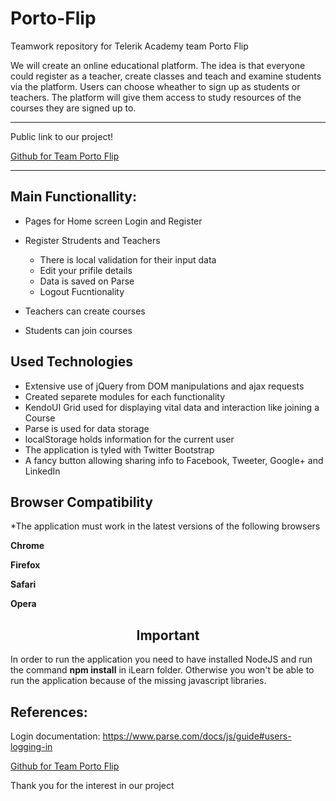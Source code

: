 # Porto-Flip
Teamwork repository for Telerik Academy team Porto Flip

We will create an online educational platform. 
The idea is that everyone could register as a teacher, 
create classes and teach and examine students via the platform. 
Users can choose wheather to sign up as students or teachers.
The platform will give them access to study resources of the courses they 
are signed up to. 

***
Public link to our project! 

<a href="https://github.com/fr0wsTyl/Porto-Flip/tree/master/iLearn" alt="Porto flip repo">Github for Team Porto Flip</a>
***

## Main Functionallity:

* Pages for Home screen Login and Register

* Register Strudents and Teachers
	* There is local validation for their input data
	* Edit your prifile details
	* Data is saved on Parse
	* Logout Fucntionality
	
* Teachers can create courses
* Students can join courses

## Used Technologies

* Extensive use of jQuery from DOM manipulations and ajax requests
* Created separete modules for each functionality
* KendoUI Grid used for displaying vital data and interaction like joining a Course
* Parse is used for data storage
* localStorage holds information for the current user
* The application is tyled with Twitter Bootstrap
* A fancy button allowing sharing info to Facebook, Tweeter, Google+ and LinkedIn 

## Browser Compatibility

*The application must work in the latest versions of the following browsers  

**Chrome**  

**Firefox** 
 
**Safari** 

**Opera**

<h2 align="center">Important</h2>
In order to run the application you need to have installed NodeJS and run the command <strong>npm install</strong> in iLearn folder. 
Otherwise you won't be able to run the application because of the missing javascript libraries.

## References:
Login documentation:
https://www.parse.com/docs/js/guide#users-logging-in

<a href="https://github.com/fr0wsTyl/Porto-Flip/tree/master/iLearn" alt="Porto flip repo">Github for Team Porto Flip</a>

Thank you for the interest in our project
